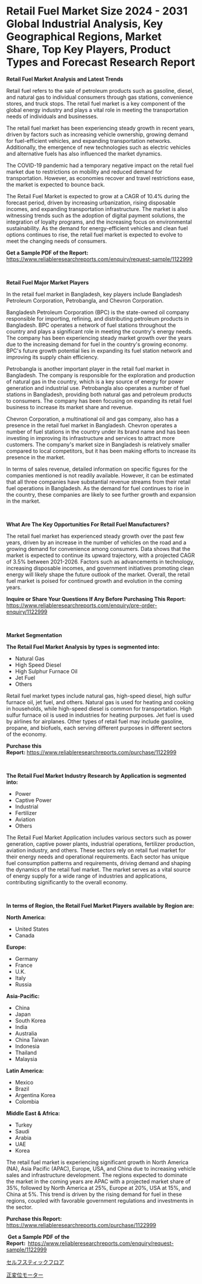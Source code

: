 <p><h1>Retail Fuel Market Size 2024 - 2031 Global Industrial Analysis, Key Geographical Regions, Market Share, Top Key Players, Product Types and Forecast Research Report</h1></p><p><strong>Retail Fuel Market Analysis and Latest Trends</strong></p>
<p><p>Retail fuel refers to the sale of petroleum products such as gasoline, diesel, and natural gas to individual consumers through gas stations, convenience stores, and truck stops. The retail fuel market is a key component of the global energy industry and plays a vital role in meeting the transportation needs of individuals and businesses.</p><p>The retail fuel market has been experiencing steady growth in recent years, driven by factors such as increasing vehicle ownership, growing demand for fuel-efficient vehicles, and expanding transportation networks. Additionally, the emergence of new technologies such as electric vehicles and alternative fuels has also influenced the market dynamics.</p><p>The COVID-19 pandemic had a temporary negative impact on the retail fuel market due to restrictions on mobility and reduced demand for transportation. However, as economies recover and travel restrictions ease, the market is expected to bounce back.</p><p>The Retail Fuel Market is expected to grow at a CAGR of 10.4% during the forecast period, driven by increasing urbanization, rising disposable incomes, and expanding transportation infrastructure. The market is also witnessing trends such as the adoption of digital payment solutions, the integration of loyalty programs, and the increasing focus on environmental sustainability. As the demand for energy-efficient vehicles and clean fuel options continues to rise, the retail fuel market is expected to evolve to meet the changing needs of consumers.</p></p>
<p><strong>Get a Sample PDF of the Report:&nbsp;</strong> <a href="https://www.reliableresearchreports.com/enquiry/request-sample/1122999">https://www.reliableresearchreports.com/enquiry/request-sample/1122999</a></p>
<p>&nbsp;</p>
<p><strong>Retail Fuel Major Market Players</strong></p>
<p><p>In the retail fuel market in Bangladesh, key players include Bangladesh Petroleum Corporation, Petrobangla, and Chevron Corporation. </p><p>Bangladesh Petroleum Corporation (BPC) is the state-owned oil company responsible for importing, refining, and distributing petroleum products in Bangladesh. BPC operates a network of fuel stations throughout the country and plays a significant role in meeting the country's energy needs. The company has been experiencing steady market growth over the years due to the increasing demand for fuel in the country's growing economy. BPC's future growth potential lies in expanding its fuel station network and improving its supply chain efficiency.</p><p>Petrobangla is another important player in the retail fuel market in Bangladesh. The company is responsible for the exploration and production of natural gas in the country, which is a key source of energy for power generation and industrial use. Petrobangla also operates a number of fuel stations in Bangladesh, providing both natural gas and petroleum products to consumers. The company has been focusing on expanding its retail fuel business to increase its market share and revenue.</p><p>Chevron Corporation, a multinational oil and gas company, also has a presence in the retail fuel market in Bangladesh. Chevron operates a number of fuel stations in the country under its brand name and has been investing in improving its infrastructure and services to attract more customers. The company's market size in Bangladesh is relatively smaller compared to local competitors, but it has been making efforts to increase its presence in the market.</p><p>In terms of sales revenue, detailed information on specific figures for the companies mentioned is not readily available. However, it can be estimated that all three companies have substantial revenue streams from their retail fuel operations in Bangladesh. As the demand for fuel continues to rise in the country, these companies are likely to see further growth and expansion in the market.</p></p>
<p>&nbsp;</p>
<p><strong>What Are The Key Opportunities For Retail Fuel Manufacturers?</strong></p>
<p><p>The retail fuel market has experienced steady growth over the past few years, driven by an increase in the number of vehicles on the road and a growing demand for convenience among consumers. Data shows that the market is expected to continue its upward trajectory, with a projected CAGR of 3.5% between 2021-2026. Factors such as advancements in technology, increasing disposable incomes, and government initiatives promoting clean energy will likely shape the future outlook of the market. Overall, the retail fuel market is poised for continued growth and evolution in the coming years.</p></p>
<p><strong>Inquire or Share Your Questions If Any Before Purchasing This Report:</strong> <a href="https://www.reliableresearchreports.com/enquiry/pre-order-enquiry/1122999">https://www.reliableresearchreports.com/enquiry/pre-order-enquiry/1122999</a></p>
<p>&nbsp;</p>
<p><strong>Market Segmentation</strong></p>
<p><strong>The Retail Fuel Market Analysis by types is segmented into:</strong></p>
<p><ul><li>Natural Gas</li><li>High Speed Diesel</li><li>High Sulphur Furnace Oil</li><li>Jet Fuel</li><li>Others</li></ul></p>
<p><p>Retail fuel market types include natural gas, high-speed diesel, high sulfur furnace oil, jet fuel, and others. Natural gas is used for heating and cooking in households, while high-speed diesel is common for transportation. High sulfur furnace oil is used in industries for heating purposes. Jet fuel is used by airlines for airplanes. Other types of retail fuel may include gasoline, propane, and biofuels, each serving different purposes in different sectors of the economy.</p></p>
<p><strong>Purchase this Report:&nbsp;</strong><a href="https://www.reliableresearchreports.com/purchase/1122999">https://www.reliableresearchreports.com/purchase/1122999</a></p>
<p>&nbsp;</p>
<p><strong>The Retail Fuel Market Industry Research by Application is segmented into:</strong></p>
<p><ul><li>Power</li><li>Captive Power</li><li>Industrial</li><li>Fertilizer</li><li>Aviation</li><li>Others</li></ul></p>
<p><p>The Retail Fuel Market Application includes various sectors such as power generation, captive power plants, industrial operations, fertilizer production, aviation industry, and others. These sectors rely on retail fuel market for their energy needs and operational requirements. Each sector has unique fuel consumption patterns and requirements, driving demand and shaping the dynamics of the retail fuel market. The market serves as a vital source of energy supply for a wide range of industries and applications, contributing significantly to the overall economy.</p></p>
<p>&nbsp;</p>
<p><strong>In terms of Region, the Retail Fuel Market Players available by Region are:</strong></p>
<p>
    <p> <strong> North America: </strong>
        <ul>
            <li>United States</li>
            <li>Canada</li>
        </ul>
        </p> 
    <p> <strong> Europe: </strong>
        <ul>
            <li>Germany</li>
            <li>France</li>
            <li>U.K.</li>
            <li>Italy</li>
            <li>Russia</li>
        </ul>
        </p> 
    <p> <strong> Asia-Pacific: </strong>
        <ul>
            <li>China</li>
            <li>Japan</li>
            <li>South Korea</li>
            <li>India</li>
            <li>Australia</li>
            <li>China Taiwan</li>
            <li>Indonesia</li>
            <li>Thailand</li>
            <li>Malaysia</li>
        </ul>
        </p> 
    <p> <strong> Latin America: </strong>
        <ul>
            <li>Mexico</li>
            <li>Brazil</li>
            <li>Argentina Korea</li>
            <li>Colombia</li>
        </ul>
        </p> 
    <p> <strong> Middle East & Africa: </strong>
        <ul>
            <li>Turkey</li>
            <li>Saudi</li>
            <li>Arabia</li>
            <li>UAE</li>
            <li>Korea</li>
        </ul>
    </p>
    </p>
<p><p>The retail fuel market is experiencing significant growth in North America (NA), Asia Pacific (APAC), Europe, USA, and China due to increasing vehicle sales and infrastructure development. The regions expected to dominate the market in the coming years are APAC with a projected market share of 35%, followed by North America at 25%, Europe at 20%, USA at 15%, and China at 5%. This trend is driven by the rising demand for fuel in these regions, coupled with favorable government regulations and investments in the sector.</p></p>
<p><strong>Purchase this Report: </strong><a href="https://www.reliableresearchreports.com/purchase/1122999">https://www.reliableresearchreports.com/purchase/1122999</a></p>
<p>&nbsp;<strong>Get a Sample PDF of the Report:&nbsp;&nbsp;</strong><a href="https://www.reliableresearchreports.com/enquiry/request-sample/1122999">https://www.reliableresearchreports.com/enquiry/request-sample/1122999</a></p>
<p><strong></strong></p>
<p><p><a href="https://medium.com/@jordymiller39/%E3%82%BB%E3%83%AB%E3%83%95%E3%82%B9%E3%83%86%E3%82%A3%E3%83%83%E3%82%AF%E3%83%95%E3%83%AD%E3%82%A2%E5%B8%82%E5%A0%B4%E3%83%AC%E3%83%9D%E3%83%BC%E3%83%88%E3%81%AF-%E3%81%93%E3%81%AE%E5%B8%82%E5%A0%B4%E3%81%AE%E6%9C%80%E6%96%B0%E3%81%AE%E3%83%88%E3%83%AC%E3%83%B3%E3%83%89%E3%82%84%E6%88%90%E9%95%B7%E6%A9%9F%E4%BC%9A%E3%82%92%E6%98%8E%E3%82%89%E3%81%8B%E3%81%AB%E3%81%97%E3%81%A6%E3%81%84%E3%81%BE%E3%81%99-1cf4e9cc5510">セルフスティックフロア</a></p><p><a href="https://medium.com/@jackrichards5445/%E6%AD%A3%E5%9C%A7%E3%83%A2%E3%83%BC%E3%82%BF%E5%B8%82%E5%A0%B4%E3%83%AC%E3%83%9D%E3%83%BC%E3%83%88%E3%81%AF-%E3%81%93%E3%81%AE%E5%B8%82%E5%A0%B4%E3%81%AE%E6%9C%80%E6%96%B0%E3%81%AE%E3%83%88%E3%83%AC%E3%83%B3%E3%83%89%E3%82%84%E6%88%90%E9%95%B7%E6%A9%9F%E4%BC%9A%E3%82%92%E6%98%8E%E3%82%89%E3%81%8B%E3%81%AB%E3%81%97%E3%81%BE%E3%81%99-seiatsu-m%C5%8Dta-shij%C5%8D-rep%C5%8Dto-wa-kono-shij%C5%8D-no-saishin-no-f455aeeded89">正変位モーター</a></p></p>